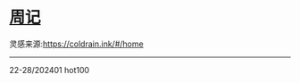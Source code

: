 # [周记](https://github.com/dululu/notes/issues/21)

灵感来源:https://coldrain.ink/#/home

---

22-28/202401
hot100